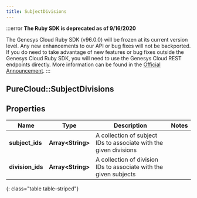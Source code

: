 ```yaml
---
title: SubjectDivisions
---
```


:::error
**The Ruby SDK is deprecated as of 9/16/2020**

The Genesys Cloud Ruby SDK (v96.0.0) will be frozen at its current version level. Any new enhancements to our API or bug fixes will not be backported. If you do need to take advantage of new features or bug fixes outside the Genesys Cloud Ruby SDK, you will need to use the Genesys Cloud REST endpoints directly. More information can be found in the [Official Announcement](https://developer.mypurecloud.com/forum/t/announcement-genesys-cloud-ruby-sdk-end-of-life/8850).
:::


## PureCloud::SubjectDivisions

## Properties

|Name | Type | Description | Notes|
|------------ | ------------- | ------------- | -------------|
| **subject_ids** | **Array&lt;String&gt;** | A collection of subject IDs to associate with the given divisions | |
| **division_ids** | **Array&lt;String&gt;** | A collection of division IDs to associate with the given subjects | |
{: class="table table-striped"}


